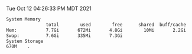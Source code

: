 Tue Oct 12 04:26:33 PM MDT 2021
```bash
System Memory
               total        used        free      shared  buff/cache   available
Mem:           7.7Gi       672Mi       4.8Gi        10Mi       2.2Gi       6.7Gi
Swap:          7.6Gi       335Mi       7.3Gi
System Storage
670M	.
```
